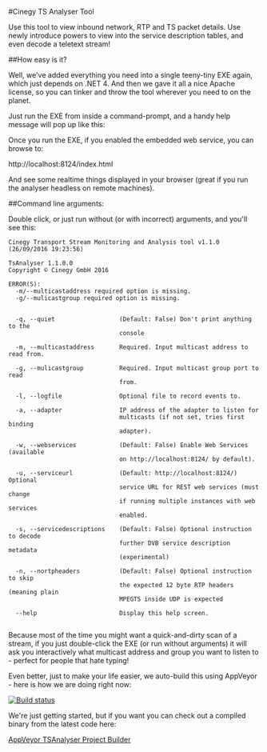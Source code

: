 ﻿#Cinegy TS Analyser Tool

Use this tool to view inbound network, RTP and TS packet details. Use newly introduce powers to view into the service description tables, and even decode a teletext stream!

##How easy is it?

Well, we've added everything you need into a single teeny-tiny EXE again, which just depends on .NET 4. And then we gave it all a nice Apache license, so you can tinker and throw the tool wherever you need to on the planet.

Just run the EXE from inside a command-prompt, and a handy help message will pop up like this:

Once you run the EXE, if you enabled the embedded web service, you can browse to:

http://localhost:8124/index.html 

And see some realtime things displayed in your browser (great if you run the analyser headless on remote machines).

##Command line arguments:

Double click, or just run without (or with incorrect) arguments, and you'll see this:

```
Cinegy Transport Stream Monitoring and Analysis tool v1.1.0 (26/09/2016 19:23:56)

TsAnalyser 1.1.0.0
Copyright © Cinegy GmbH 2016

ERROR(S):
  -m/--multicastaddress required option is missing.
  -g/--mulicastgroup required option is missing.


  -q, --quiet                  (Default: False) Don't print anything to the
                               console

  -m, --multicastaddress       Required. Input multicast address to read from.

  -g, --mulicastgroup          Required. Input multicast group port to read
                               from.

  -l, --logfile                Optional file to record events to.

  -a, --adapter                IP address of the adapter to listen for
                               multicasts (if not set, tries first binding
                               adapter).

  -w, --webservices            (Default: False) Enable Web Services (available
                               on http://localhost:8124/ by default).

  -u, --serviceurl             (Default: http://localhost:8124/) Optional
                               service URL for REST web services (must change
                               if running multiple instances with web services
                               enabled.

  -s, --servicedescriptions    (Default: False) Optional instruction to decode
                               further DVB service description metadata
                               (experimental)

  -n, --nortpheaders           (Default: False) Optional instruction to skip
                               the expected 12 byte RTP headers (meaning plain
                               MPEGTS inside UDP is expected

  --help                       Display this help screen.


```

Because most of the time you might want a quick-and-dirty scan of a stream, if you just double-click the EXE (or run without arguments) it will ask you interactively what multicast address and group you want to listen to - perfect for people that hate typing!

Even better, just to make your life easier, we auto-build this using AppVeyor - here is how we are doing right now: 

[![Build status](https://ci.appveyor.com/api/projects/status/08dqscip26lr0g1o/branch/master?svg=true)](https://ci.appveyor.com/project/cinegy/tsanalyser/branch/master)

We're just getting started, but if you want you can check out a compiled binary from the latest code here:

[AppVeyor TSAnalyser Project Builder](https://ci.appveyor.com/project/cinegy/tsanalyser/build/artifacts)

